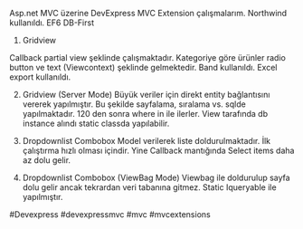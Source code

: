 Asp.net MVC üzerine DevExpress MVC Extension çalışmalarım.
Northwind kullanıldı. EF6 DB-First

1. Gridview 

Callback partial view şeklinde çalışmaktadır. 
Kategoriye göre ürünler radio button ve text (Viewcontext) şeklinde gelmektedir. 
Band kullanıldı.
Excel export kullanıldı.  

2. Gridview (Server Mode)
Büyük veriler için direkt entity bağlantısını vererek yapılmıştır.
Bu şekilde sayfalama, sıralama vs. sqlde yapılmaktadır. 120 den sonra where in ile ilerler.
View tarafında db instance alındı static classda yapılabilir.

3. Dropdownlist Combobox
Model verilerek liste doldurulmaktadır.
İlk çalıştırma hızlı olması içindir. 
Yine Callback mantığında Select items daha az dolu gelir. 

4. Dropdownlist Combobox (ViewBag Mode)
Viewbag ile doldurulup sayfa dolu gelir ancak tekrardan veri tabanına gitmez.
Static Iqueryable ile yapılmıştır.

#Devexpress #devexpressmvc #mvc #mvcextensions
